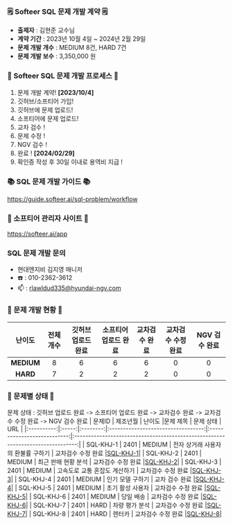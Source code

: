 ### 🗒️ Softeer SQL 문제 개발 계약 🗒️
- **출제자** : 김현준 교수님  
- **계약 기간** : 2023년 10월 4일 ~ 2024년 2월 29일  
- **문제 개발 개수** : MEDIUM 8건, HARD 7건
- **문제 개발 보수** : 3,350,000 원
  
### 💚 Softeer SQL 문제 개발 프로세스 💚
1. 문제 개발 계약!   **[2023/10/4]**
2. 깃허브/소프티어 가입!
3. 깃허브에 문제 업로드!
4. 소프티어에 문제 업로드!
5. 교차 검수 !
6. 문제 수정 !
7. NGV 검수 !
8. 완료 !  **[2024/02/29]**
9. 확인증 작성 후 30일 이내로 용역비 지급 ! 

### 📚 SQL 문제 개발 가이드 📚
https://guide.softeer.ai/sql-problem/workflow

### 🌼 소프티어 관리자 사이트 🌼
https://softeer.ai/app
  

### SQL 문제 개발 문의 
- 현대엔지비 김지영 매니저 
- ☎️ : 010-2362-3612
- 📫 : rlawldud335@hyundai-ngv.com

### 📍 문제 개발 현황 📍
| 난이도  | 전체 개수 | 깃허브 업로드 완료 | 소프티어 업로드 완료  | 교차검수 완료 | 교차검수 수정완료 | NGV 검수 완료 |
|:------------:|:-------:|:---------:|:-----------:|:------------:|:----------:|:----------:|
| **MEDIUM**  |   8    |     6         |       6       |      6       |       0        |       0        |
| **HARD**    |    7   |      2        |       2        |      2       |       0       |       0        |

### 📌 문제별 상태 📌
문제 상태 : 깃허브 업로드 완료 -> 소프티어 업로드 완료 -> 교차검수 완료 -> 교차검수 수정 완료 -> NGV 검수 완료
| 문제ID  | 제조년월 | 난이도 |문제 제목 | 문제 상태 | URL | 
|:----------:|:-----:|:--------:|:----------------------------------:|:---------------------------:|:-------------------------------------------------------------------------------:|
| SQL-KHJ-1 | 2401 |  MEDIUM  |   전자 상거래 사용자의 환불률 구하기  |     교차검수 수정 완료     |[SQL-KHJ-1](https://github.com/Softeer-Problems-KimHyunJun/SQL-KHJ-1)|
| SQL-KHJ-2 | 2401  |  MEDIUM  |   최근 판매 현황 분석                |     교차검수 수정 완료     |[SQL-KHJ-2](https://github.com/Softeer-Problems-KimHyunJun/SQL-KHJ-2)|
| SQL-KHJ-3 | 2401  |  MEDIUM  |   고속도로 교통 혼잡도 계산하기      |     교차검수 수정 완료     |[SQL-KHJ-3](https://github.com/Softeer-Problems-KimHyunJun/SQL-KHJ-3)|
| SQL-KHJ-4 | 2401  |  MEDIUM  |   인기 모델 구하기                  |    교차 검수 완료     |[SQL-KHJ-4](https://github.com/Softeer-Problems-KimHyunJun/SQL-KHJ-4)|
| SQL-KHJ-5 | 2401  |  MEDIUM  |   초기 활성 사용자                  |     교차검수 수정 완료     |[SQL-KHJ-5](https://github.com/Softeer-Problems-KimHyunJun/SQL-KHJ-5)|
| SQL-KHJ-6 | 2401  |  MEDIUM  |   당일 배송                        |     교차검수 수정 완료     |[SQL-KHJ-6](https://github.com/Softeer-Problems-KimHyunJun/SQL-KHJ-6)|
| SQL-KHJ-7 | 2401  |  HARD    |   차량 평가 분석                    |     교차검수 수정 완료     |[SQL-KHJ-7](https://github.com/Softeer-Problems-KimHyunJun/SQL-KHJ-7)|
| SQL-KHJ-8 | 2401  |  HARD    |   렌터카                            |    교차검수 수정 완료     |[SQL-KHJ-8](https://github.com/Softeer-Problems-KimHyunJun/SQL-KHJ-8)|
